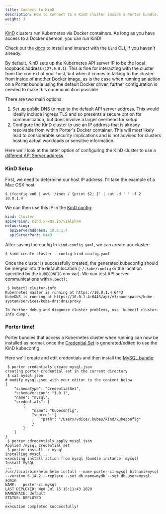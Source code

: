 ```yaml
---
title: Connect to KinD
description: How to connect to a KinD cluster inside a Porter bundle.
weight: 3
---
```


[KinD](https://github.com/kubernetes-sigs/kind) clusters run Kubernetes via Docker containers. As long as you have access to a Docker daemon, you can run KinD!

Check out the [docs](https://github.com/kubernetes-sigs/kind#installation-and-usage) to install and interact with the `kind` CLI, if you haven't already.

By default, KinD sets up the Kubernetes API server IP to be the local loopback address (`127.0.0.1`). This is fine for interacting with the cluster from the context of your host, but when it comes to talking to the cluster from inside of another Docker image, as is the case when running an action on a Porter bundle using the default Docker driver, further configuration is needed to make this communication possible.

There are two main options:

1. Set up public DNS to map to the default API server address. This would ideally include ingress TLS and so presents a secure option for communication, but does involve a larger overhead for setup.
1. Configure the KinD cluster to use an IP address that is already resolvable from within Porter's Docker container. This will most likely lead to considerable security implications and is not advised for clusters hosting actual workloads or sensitive information.

Here we'll look at the latter option of configuring the KinD cluster to use a [different API Server address](https://kind.sigs.k8s.io/docs/user/configuration/#api-server).

### KinD Setup

First, we need to determine our host IP address. I'll take the example of a Mac OSX host:

```console
$ ifconfig en0 | awk '/inet / {print $2; }' | cut -d ' ' -f 2
10.0.1.4
```

We can then use this IP in the [KinD config](https://kind.sigs.k8s.io/docs/user/configuration):

```yaml
kind: Cluster
apiVersion: kind.x-k8s.io/v1alpha4
networking:
  apiServerAddress: 10.0.1.4
  apiServerPort: 6443
```

After saving the config to `kind-config.yaml`, we can create our cluster:

```console
$ kind create cluster --config kind-config.yaml
```

Once the cluster is successfully created, the generated kubeconfig should be merged into the default location (`~/.kube/config` or the location specified by the `KUBECONFIG` env var). We can test API server communications with `kubectl`:

```console
 $ kubectl cluster-info
Kubernetes master is running at https://10.0.1.4:6443
KubeDNS is running at https://10.0.1.4:6443/api/v1/namespaces/kube-system/services/kube-dns:dns/proxy

To further debug and diagnose cluster problems, use 'kubectl cluster-info dump'.
```

### Porter time!

Porter bundles that access a Kubernetes cluster when running can now be installed as normal, once the [Credential Set](/docs/references/file-formats/credential-set/) is generated/edited to use the KinD kubeconfig.

Here we'll create and edit credentials and then install the [MySQL bundle](/src/build/testdata/bundles/mysql):

```console
 $ porter credentials create mysql.json
creating porter credential set in the current directory
 $ cat mysql.json
# modify mysql.json with your editor to the content below
{
    "schemaType": "CredentialSet",
    "schemaVersion": "1.0.1",
    "name": "mysql",
    "credentials": [
        {
            "name": "kubeconfig",
            "source": {
                "path": "/Users/vdice/.kubes/kind/kubeconfig"
            }
        }
    ]
}
 $ porter cdredentials apply mysql.json
Applied /mysql credential set
 $ porter install -c mysql
installing mysql...
executing install action from mysql (bundle instance: mysql)
Install MySQL
...
/usr/local/bin/helm helm install --name porter-ci-mysql bitnami/mysql --version 6.14.2 --replace --set db.name=mydb --set db.user=mysql-admin
NAME:   porter-ci-mysql
LAST DEPLOYED: Wed Jul 15 15:11:43 2020
NAMESPACE: default
STATUS: DEPLOYED
...
execution completed successfully!
```

